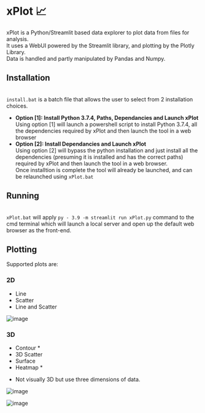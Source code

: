 # xPlot 📈

xPlot is a Python/Streamlit based data explorer to plot data from files for analysis.
<br>It uses a WebUI powered by the Streamlit library, and plotting by the Plotly Library.
<br>Data is handled and partly manipulated by Pandas and Numpy.

## Installation

<br>`install.bat` is a batch file that allows the user to select from 2 installation choices.
- **Option [1]: Install Python 3.7.4, Paths, Dependancies and Launch xPlot**
<br>Using option [1] will launch a powershell script to install Python 3.7.4, all the dependencies required by xPlot and then launch the tool in a web browser
- **Option [2]: Install Dependancies and Launch xPlot**
<br>Using option [2] will bypass the python installation and just install all the dependencies (presuming it is installed and has the correct paths) required by xPlot and then launch the tool in a web browser.
<br>Once installtion is complete the tool will already be launched, and can be relaunched using `xPlot.bat`

## Running

<br>`xPlot.bat` will apply `py - 3.9 -m streamlit run xPlot.py` command to the cmd terminal which will launch a local server and open up the default web browser as the front-end.

## Plotting

Supported plots are:
### 2D
- Line
- Scatter
- Line and Scatter

![image](https://user-images.githubusercontent.com/83425701/134918166-f0dd8b45-42e0-4b04-8824-44d10c5cda7c.png)

### 3D
- Contour *
- 3D Scatter
- Surface
- Heatmap *
* Not visually 3D but use three dimensions of data.

![image](https://user-images.githubusercontent.com/83425701/134918341-34260cc6-6efc-424f-88e2-07fad63ba7f8.png)

![image](https://user-images.githubusercontent.com/83425701/134918427-f3b41999-57ad-4b95-ba90-6acb110122c0.png)
